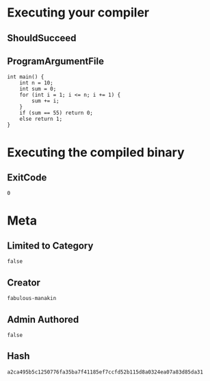 # Executing your compiler

## ShouldSucceed

## ProgramArgumentFile

```
int main() {
    int n = 10;
    int sum = 0;
    for (int i = 1; i <= n; i += 1) {
        sum += i;
    }
    if (sum == 55) return 0;
    else return 1;
}

```

# Executing the compiled binary

## ExitCode

```
0
```

# Meta

## Limited to Category

```
false
```

## Creator

```
fabulous-manakin
```

## Admin Authored

```
false
```

## Hash

```
a2ca495b5c1250776fa35ba7f41185ef7ccfd52b115d8a0324ea07a83d85da31
```
